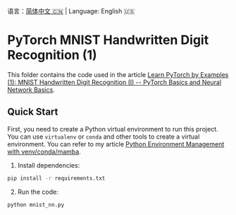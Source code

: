 语言：[简体中文 🇨🇳](README.md) | Language: English 🇺🇸

# PyTorch MNIST Handwritten Digit Recognition (1)

This folder contains the code used in the article [Learn PyTorch by Examples (1): MNIST Handwritten Digit Recognition (I) -- PyTorch Basics and Neural Network Basics](https://jinli.io/en/p/learn-pytorch-by-examples-1-mnist-handwritten-digit-recognition-i--pytorch-basics-and-neural-network-basics/).

## Quick Start

First, you need to create a Python virtual environment to run this project. You can use `virtualenv` or `conda` and other tools to create a virtual environment. You can refer to my article [Python Environment Management with venv/conda/mamba](https://jinli.io/en/p/python-environment-management-with-venv/conda/mamba/).

1. Install dependencies:

```bash
pip install -r requirements.txt
```

2. Run the code:

```bash
python mnist_nn.py
```
